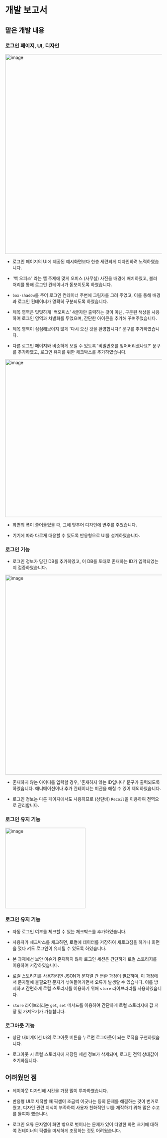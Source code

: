 # 개발 보고서

## 맡은 개발 내용

### 로그인 페이지, UI, 디자인

<img width="640" alt="image" src="https://user-images.githubusercontent.com/37893979/171470073-a83b5dce-8c3f-4fe9-9726-fa43d3951eb1.png">

- 로그인 페이지의 UI에 제공된 예시화면보다 한층 세련되게 디자인하려 노력하였습니다.

- '백 오피스' 라는 앱 주제에 맞게 오피스 (사무실) 사진을 배경에 배치하였고, 블러 처리를 통해 로그인 컨테이너가 돋보이도록 하였습니다.

- `box-shadow`를 주어 로그인 컨테이너 주변에 그림자를 그려 주었고, 이를 통해 배경과 로그인 컨테이너가 명확히 구분되도록 하였습니다.

- 제목 영역은 밋밋하게 '백오피스' 4글자만 출력하는 것이 아닌, 구분된 색상을 사용하여 로그인 영역과 차별화를 두었으며, 간단한 아이콘을 추가해 꾸며주었습니다.

- 제목 영역이 심심해보이지 않게 '다시 오신 것을 환영합니다!' 문구를 추가하였습니다.

- 다른 로그인 페이지와 비슷하게 보일 수 있도록 '비밀번호를 잊어버리셨나요?' 문구를 추가하였고, 로그인 유지를 위한 체크박스를 추가하였습니다.

<img width="506" alt="image" src="https://user-images.githubusercontent.com/37893979/171470041-975efe70-5ce6-45dd-894a-45a341a189b8.png">

- 화면의 폭이 줄어들었을 때, 그에 맞추어 디자인에 변주를 주었습니다.

- 기기에 따라 다르게 대응할 수 있도록 반응형으로 UI를 설계하였습니다.

### 로그인 기능

- 로그인 정보가 담긴 DB를 추가하였고, 이 DB를 토대로 존재하는 ID가 입력되었는지 검증하였습니다.

<img width="640" alt="image" src="https://user-images.githubusercontent.com/37893979/171470218-cfd9da70-9813-46af-be99-64ede97af187.png">

- 존재하지 않는 아이디를 입력할 경우, '존재하지 않는 ID입니다' 문구가 출력되도록 하였습니다. 애니메이션이나 추가 컨테이너는 미관을 해칠 수 있어 제외하였습니다.

- 로그인 정보는 다른 페이지에서도 사용하므로 (상단바) `Recoil`을 이용하여 전역으로 관리합니다.

### 로그인 유지 기능

<img width="258" alt="image" src="https://user-images.githubusercontent.com/37893979/171470288-c50c1cf6-e505-4e36-b39f-998d6134632b.png">

### 로그인 유지 기능

- 자동 로그인 여부를 체크할 수 있는 체크박스를 추가하였습니다.

- 사용자가 체크박스를 체크하면, 로컬에 데이터를 저장하여 새로고침을 하거나 화면을 껐다 켜도 로그인이 유지될 수 있도록 하였습니다.

- 본 과제에선 보안 이슈가 존재하지 않아 로그인 세션은 간단하게 로컬 스토리지를 이용하여 저장하였습니다.

- 로컬 스토리지를 사용하려면 JSON과 문자열 간 변환 과정이 필요하며, 이 과정에서 문자열에 불필요한 문자가 섞여들어가면서 오류가 발생할 수 있습니다. 이를 방지하고 간편하게 로컬 스토리지를 이용하기 위해 `store` 라이브러리를 사용하였습니다.

- `store` 라이브러리는 `get`, `set` 메서드를 이용하여 간단하게 로컬 스토리지에 값 저장 및 가져오기가 가능합니다.

### 로그아웃 기능

- 상단 내비게이션 바의 로그아웃 버튼을 누르면 로그아웃이 되는 로직을 구현하였습니다.

- 로그아웃 시 로컬 스토리지에 저장된 세션 정보가 삭제되며, 로그인 전역 상태값이 초기화됩니다.

## 어려웠던 점

- 레이아웃 디자인에 시간을 가장 많이 투자하였습니다.

- 반응형 UI로 제작할 때 픽셀이 조금씩 어긋나는 등의 문제를 해결하는 것이 번거로웠고, 디자인 관련 지식이 부족하여 사용자 친화적인 UI를 제작하기 위해 많은 수고를 들여야 했습니다.

- 로그인 오류 문자열이 화면 밖으로 벗어나는 문제가 있어 다양한 화면 크기에 대하여 컨테이너의 픽셀을 미세하게 조정하는 것도 어려웠습니다.
